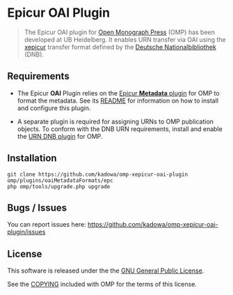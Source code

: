 # Epicur OAI Plugin

> The Epicur OAI plugin for [Open Monograph Press][omp] (OMP) has been developed at UB Heidelberg. It enables URN transfer via OAI using the [xepicur][xepicur] transfer format defined by the [Deutsche Nationalbibliothek][dnb] (DNB).

## Requirements

* The Epicur **OAI** Plugin relies on the [Epicur **Metadata** plugin][epc10] for OMP to format the metadata. See its [README][epc10-readme] for information on how to install and configure this plugin.

* A separate plugin is required for assigning URNs to OMP publication objects. To conform with the DNB URN requirements, install and enable the [URN DNB plugin][urn_dnb] for OMP.

## Installation

	git clone https://github.com/kadowa/omp-xepicur-oai-plugin omp/plugins/oaiMetadataFormats/epc
	php omp/tools/upgrade.php upgrade

## Bugs / Issues

You can report issues here: <https://github.com/kadowa/omp-xepicur-oai-plugin/issues>

## License

This software is released under the the [GNU General Public License][gpl-licence].

See the [COPYING][gpl-licence] included with OMP for the terms of this license.

[omp]: https://github.com/pkp/omp
[xepicur]: http://www.persistent-identifier.de/?link=210
[epc10]: https://github.com/kadowa/omp-xepicur-metadata-plugin
[epc10-readme]: https://github.com/kadowa/omp-xepicur-metadata-plugin/blob/master/README.md
[urn_dnb]: https://github.com/kadowa/omp-dnb-urn-plugin
[dnb]: http://www.dnb.de
[gpl-licence]: https://github.com/pkp/omp/blob/master/docs/COPYING
